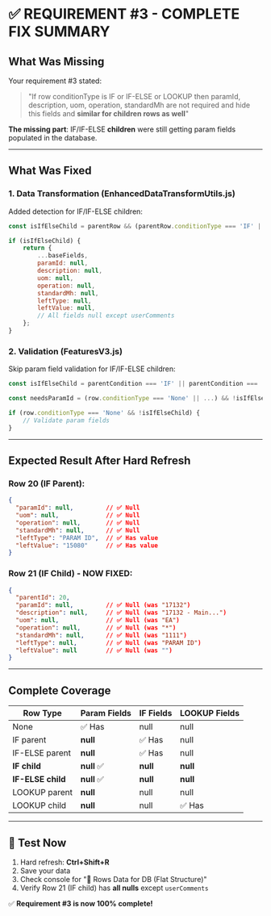 # ✅ REQUIREMENT #3 - COMPLETE FIX SUMMARY

## What Was Missing

Your requirement #3 stated:
> "If row conditionType is IF or IF-ELSE or LOOKUP then paramId, description, uom, operation, standardMh are not required and hide this fields and **similar for children rows as well**"

**The missing part**: IF/IF-ELSE **children** were still getting param fields populated in the database.

---

## What Was Fixed

### 1. **Data Transformation** (EnhancedDataTransformUtils.js)
Added detection for IF/IF-ELSE children:
```javascript
const isIfElseChild = parentRow && (parentRow.conditionType === 'IF' || parentRow.conditionType === 'IF-ELSE');

if (isIfElseChild) {
    return {
        ...baseFields,
        paramId: null,
        description: null,
        uom: null,
        operation: null,
        standardMh: null,
        leftType: null,
        leftValue: null,
        // All fields null except userComments
    };
}
```

### 2. **Validation** (FeaturesV3.js)
Skip param field validation for IF/IF-ELSE children:
```javascript
const isIfElseChild = parentCondition === 'IF' || parentCondition === 'IF-ELSE';

const needsParamId = (row.conditionType === 'None' || ...) && !isIfElseChild;

if (row.conditionType === 'None' && !isIfElseChild) {
    // Validate param fields
}
```

---

## Expected Result After Hard Refresh

### Row 20 (IF Parent):
```json
{
  "paramId": null,         // ✅ Null
  "uom": null,             // ✅ Null
  "operation": null,       // ✅ Null
  "standardMh": null,      // ✅ Null
  "leftType": "PARAM ID",  // ✅ Has value
  "leftValue": "15080"     // ✅ Has value
}
```

### Row 21 (IF Child) - NOW FIXED:
```json
{
  "parentId": 20,
  "paramId": null,         // ✅ Null (was "17132")
  "description": null,     // ✅ Null (was "17132 - Main...")
  "uom": null,             // ✅ Null (was "EA")
  "operation": null,       // ✅ Null (was "*")
  "standardMh": null,      // ✅ Null (was "1111")
  "leftType": null,        // ✅ Null (was "PARAM ID")
  "leftValue": null        // ✅ Null (was "")
}
```

---

## Complete Coverage

| Row Type | Param Fields | IF Fields | LOOKUP Fields |
|----------|--------------|-----------|---------------|
| None | ✅ Has | null | null |
| IF parent | **null** | ✅ Has | null |
| IF-ELSE parent | **null** | ✅ Has | null |
| **IF child** | **null** ✅ | **null** | **null** |
| **IF-ELSE child** | **null** ✅ | **null** | **null** |
| LOOKUP parent | **null** | null | null |
| LOOKUP child | **null** | null | ✅ Has |

---

## 🚀 Test Now

1. Hard refresh: **Ctrl+Shift+R**
2. Save your data
3. Check console for "💾 Rows Data for DB (Flat Structure)"
4. Verify Row 21 (IF child) has **all nulls** except `userComments`

✅ **Requirement #3 is now 100% complete!**
